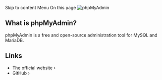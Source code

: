 Skip to content
Menu
On this page
![phpMyAdmin](https://external-content.duckduckgo.com/iu/?u=https%3A%2F%2Fwww.phpmyadmin.net%2Fstatic%2Fimages%2Flogo-og.png&f=1&nofb=1&ipt=677560c7ab411b6c57023e2b7d1a9c2e4969aed8c4510c9493acea67fc6b16db&ipo=images)
## What is phpMyAdmin? ​
phpMyAdmin is a free and open-source administration tool for MySQL and MariaDB.
## Links ​
  * The official website ›
  * GitHub ›


